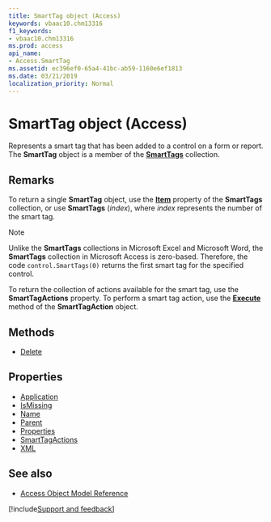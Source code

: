 ```yaml
---
title: SmartTag object (Access)
keywords: vbaac10.chm13316
f1_keywords:
- vbaac10.chm13316
ms.prod: access
api_name:
- Access.SmartTag
ms.assetid: ec396ef0-65a4-41bc-ab59-1160e6ef1813
ms.date: 03/21/2019
localization_priority: Normal
---
```



# SmartTag object (Access)

Represents a smart tag that has been added to a control on a form or report. The **SmartTag** object is a member of the **[SmartTags](Access.SmartTags.md)** collection.


## Remarks

To return a single **SmartTag** object, use the **[Item](Access.SmartTags.Item.md)** property of the **SmartTags** collection, or use **SmartTags** (_index_), where _index_ represents the number of the smart tag.

> [!NOTE] 
> Unlike the **SmartTags** collections in Microsoft Excel and Microsoft Word, the **SmartTags** collection in Microsoft Access is zero-based. Therefore, the code `control.SmartTags(0)` returns the first smart tag for the specified control.

To return the collection of actions available for the smart tag, use the **SmartTagActions** property. To perform a smart tag action, use the **[Execute](Access.SmartTagAction.Execute.md)** method of the **SmartTagAction** object.


## Methods

- [Delete](Access.SmartTag.Delete.md)

## Properties

- [Application](Access.SmartTag.Application.md)
- [IsMissing](Access.SmartTag.IsMissing.md)
- [Name](Access.SmartTag.Name.md)
- [Parent](Access.SmartTag.Parent.md)
- [Properties](Access.SmartTag.Properties.md)
- [SmartTagActions](Access.SmartTag.SmartTagActions.md)
- [XML](Access.smarttag.xml.md)

## See also

- [Access Object Model Reference](overview/Access/object-model.md)


[!include[Support and feedback](~/includes/feedback-boilerplate.md)]